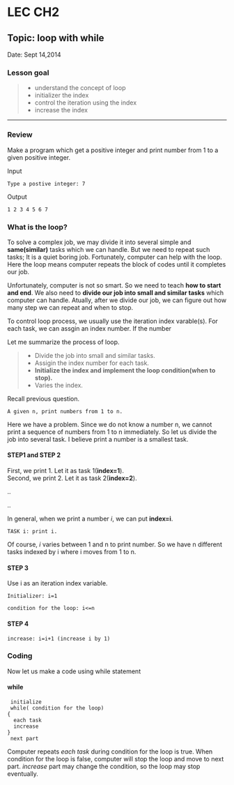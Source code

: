 # LEC CH2
## Topic: loop with while
Date: Sept 14,2014
### Lesson goal
> - understand the concept of loop
> - initializer the index
> - control the iteration using the index
> - increase the index

----
### Review
Make a program which get a positive integer and print number from 1 to a given positive integer.

Input

````  
Type a postive integer: 7
````

Output

````
1 2 3 4 5 6 7
````
### What is the loop?
To solve a complex job, we may divide it into several simple and **same(similar)** tasks which we can handle. But we need to repeat such tasks;
It is a quiet boring job. Fortunately, computer can help with the loop.
Here the loop means computer repeats the block of codes until it completes our job.

Unfortunately, computer is not so smart. So we need to teach **how to start and end**. We also need to **divide our job into small and similar tasks** which computer can handle. Atually, after we divide our job, we can figure out how many step we can repeat and when to stop.

To control loop process, we usually use the iteration index varable(s).
For each task, we can assgin an index number. If the number 

Let me summarize the process of loop.

> -  Divide the job into small and similar tasks.
> -  Assigin the index number for each task.
> -  **Initialize the index and implement the loop condition(when to stop).**
> - Varies the index.

Recall previous question.

````
A given n, print numbers from 1 to n.
````

Here we have a problem. Since we do not know a number n, we cannot print a sequence of numbers from 1 to n immediately. So let us divide the job into several task. I believe print a number is a smallest  task.

#### STEP1 and STEP 2
First, we print 1. Let it as task 1(**index=1**).<br>
Second, we print 2. Let it as task 2(**index=2**).<br>

..

..

In general, when we print a number *i*, we can put  **index=i**. 

```
TASK i: print i.
```

Of course, *i* varies between 1 and n to print number.
So we have n different tasks indexed by i where i moves from 1 to n.
#### STEP 3
Use i as an iteration index variable.

```
Initializer: i=1
```

```
condition for the loop: i<=n
```
#### STEP 4
```
increase: i=i+1 (increase i by 1)
```
### Coding

Now let us make a code using while statement

#### while

```
 initialize
 while( condition for the loop)
{
  each task
  increase   
}
 next part
```

Computer repeats *each task* during condition for the loop is true.
When condition for the loop is false, computer will stop the loop and move to next part. *increase* part may change the condition, so the loop may stop eventually.












